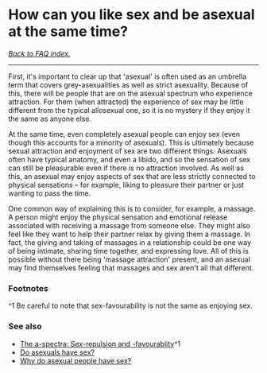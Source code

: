 # How can you like sex and be asexual at the same time?

[*Back to FAQ index.*](https://github.com/MissTeapot/LGBT-Wikis/blob/main/github_wiki/asexuality/faq.md)

---

First, it's important to clear up that 'asexual' is often used as an umbrella term that covers grey-asexualities as well as strict asexuality. Because of this, there will be people that are on the asexual spectrum who experience attraction. For them (when attracted) the experience of sex may be little different from the typical allosexual one, so it is no mystery if they enjoy it the same as anyone else.

At the same time, even completely asexual people can enjoy sex (even though this accounts for a minority of asexuals). This is ultimately because sexual attraction and enjoyment of sex are two different things. Asexuals often have typical anatomy, and even a libido, and so the sensation of sex can still be pleasurable even if there is no attraction involved. As well as this, an asexual may enjoy aspects of sex that are less strictly connected to physical sensations – for example, liking to pleasure their partner or just wanting to pass the time.

One common way of explaining this is to consider, for example, a massage. A person might enjoy the physical sensation and emotional release associated with receiving a massage from someone else. They might also feel like they want to help their partner relax by giving them a massage. In fact, the giving and taking of massages in a relationship could be one way of being intimate, sharing time together, and expressing love. All of this is possible without there being 'massage attraction' present, and an asexual may find themselves feeling that massages and sex aren't all that different.

### Footnotes
^1 Be careful to note that sex-favourability is not the same as enjoying sex.

### See also
* [The a-spectra: Sex-repulsion and -favourablity](https://github.com/MissTeapot/LGBT-Wikis/blob/main/github_wiki/asexuality/the_spectra.md#wiki_sex-repulsion_and_-favourability)^1
* [Do asexuals have sex?](https://github.com/MissTeapot/LGBT-Wikis/blob/main/github_wiki/asexuality/faq/do_asexuals_have_sex.md)
* [Why do asexual people have sex?](https://github.com/MissTeapot/LGBT-Wikis/blob/main/github_wiki/asexuality/faq/why_do_asexuals_have_sex.md)